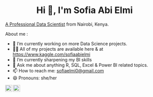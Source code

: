 <h1 align="center">Hi 👋, I'm Sofia Abi Elmi</h1>
 
[A Professional Data Scientist](https://www.datacamp.com/certificate/DS0012154631938) from Nairobi, Kenya. 



About me :

- 🔭 I’m currently working on more Data Science projects.
- 👨‍💻 All of my projects are available here & at https://www.kaggle.com/sofiaabielmi
- 🌱 I’m currently sharpening my BI skills
- 💬 Ask me about anything R, SQL, Excel & Power BI related topics.
- 📫 How to reach me: sofiaelmi0@gmail.com
- 😄 Pronouns: she/her

</a>
<a href="https://www.linkedin.com/in/sofia-abi-elmi/">
  <img align="left" alt="Sofia's LinkedIN" width="22px" src="https://raw.githubusercontent.com/peterthehan/peterthehan/master/assets/linkedin.svg" />
</a>

</a>
<a href="https://www.kaggle.com/sofiaabielmi" target="blank"><img align="left" src="https://raw.githubusercontent.com/rahuldkjain/github-profile-readme-generator/master/src/images/icons/Social/kaggle.svg" alt="sofiaabielmi"  width="22px" />
</a>





